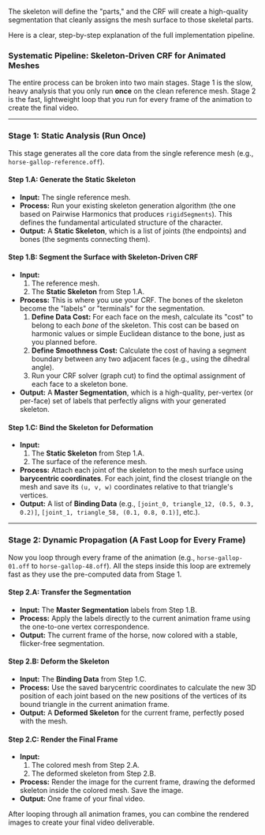 The skeleton will define the "parts," and the CRF will create a high-quality segmentation that cleanly assigns the mesh surface to those skeletal parts.

Here is a clear, step-by-step explanation of the full implementation pipeline.

### Systematic Pipeline: Skeleton-Driven CRF for Animated Meshes

The entire process can be broken into two main stages. Stage 1 is the slow, heavy analysis that you only run **once** on the clean reference mesh. Stage 2 is the fast, lightweight loop that you run for every frame of the animation to create the final video.

---

### **Stage 1: Static Analysis (Run Once)**

This stage generates all the core data from the single reference mesh (e.g., `horse-gallop-reference.off`).

#### **Step 1.A: Generate the Static Skeleton**

* **Input:** The single reference mesh.
* **Process:** Run your existing skeleton generation algorithm (the one based on Pairwise Harmonics that produces `rigidSegments`). This defines the fundamental articulated structure of the character.
* **Output:** A **Static Skeleton**, which is a list of joints (the endpoints) and bones (the segments connecting them).

#### **Step 1.B: Segment the Surface with Skeleton-Driven CRF**

* **Input:**
    1.  The reference mesh.
    2.  The **Static Skeleton** from Step 1.A.
* **Process:** This is where you use your CRF. The bones of the skeleton become the "labels" or "terminals" for the segmentation.
    1.  **Define Data Cost:** For each face on the mesh, calculate its "cost" to belong to each *bone* of the skeleton. This cost can be based on harmonic values or simple Euclidean distance to the bone, just as you planned before.
    2.  **Define Smoothness Cost:** Calculate the cost of having a segment boundary between any two adjacent faces (e.g., using the dihedral angle).
    3.  Run your CRF solver (graph cut) to find the optimal assignment of each face to a skeleton bone.
* **Output:** A **Master Segmentation**, which is a high-quality, per-vertex (or per-face) set of labels that perfectly aligns with your generated skeleton.

#### **Step 1.C: Bind the Skeleton for Deformation**

* **Input:**
    1.  The **Static Skeleton** from Step 1.A.
    2.  The surface of the reference mesh.
* **Process:** Attach each joint of the skeleton to the mesh surface using **barycentric coordinates**. For each joint, find the closest triangle on the mesh and save its `(u, v, w)` coordinates relative to that triangle's vertices.
* **Output:** A list of **Binding Data** (e.g., `[joint_0, triangle_12, (0.5, 0.3, 0.2)]`, `[joint_1, triangle_58, (0.1, 0.8, 0.1)]`, etc.).

---

### **Stage 2: Dynamic Propagation (A Fast Loop for Every Frame)**

Now you loop through every frame of the animation (e.g., `horse-gallop-01.off` to `horse-gallop-48.off`). All the steps inside this loop are extremely fast as they use the pre-computed data from Stage 1.

#### **Step 2.A: Transfer the Segmentation**

* **Input:** The **Master Segmentation** labels from Step 1.B.
* **Process:** Apply the labels directly to the current animation frame using the one-to-one vertex correspondence.
* **Output:** The current frame of the horse, now colored with a stable, flicker-free segmentation.

#### **Step 2.B: Deform the Skeleton**

* **Input:** The **Binding Data** from Step 1.C.
* **Process:** Use the saved barycentric coordinates to calculate the new 3D position of each joint based on the new positions of the vertices of its bound triangle in the current animation frame.
* **Output:** A **Deformed Skeleton** for the current frame, perfectly posed with the mesh.

#### **Step 2.C: Render the Final Frame**

* **Input:**
    1.  The colored mesh from Step 2.A.
    2.  The deformed skeleton from Step 2.B.
* **Process:** Render the image for the current frame, drawing the deformed skeleton inside the colored mesh. Save the image.
* **Output:** One frame of your final video.

After looping through all animation frames, you can combine the rendered images to create your final video deliverable.